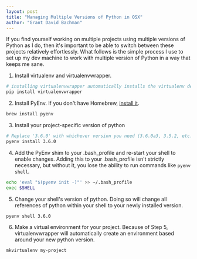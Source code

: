 ```yaml
---
layout: post
title: "Managing Multiple Versions of Python in OSX"
author: "Grant David Bachman"
---
```


If you find yourself working on multiple projects using multiple versions
of Python as I do, then it's important to be able to switch between
these projects relatively effortlessly. What follows is the simple process
I use to set up my dev machine to work with multiple version of Python
in a way that keeps me sane.

1. Install virtualenv and virtualenvwrapper.
```bash
# installing virtualenvwrapper automatically installs the virtualenv dependency
pip install virtualenvwrapper
```

2. Install PyEnv. If you don't have Homebrew, [install it](https://brew.sh/).
```bash
brew install pyenv
```

3. Install your project-specific version of python
```bash
# Replace '3.6.0' with whichever version you need (3.6.0a3, 3.5.2, etc.)
pyenv install 3.6.0
```

4. Add the PyEnv shim to your .bash_profile and
re-start your shell to enable changes. Adding this to your .bash_profile
isn't strictly necessary, but without it, you lose the ability to run commands
like `pyenv shell`.
```bash
echo 'eval "$(pyenv init -)"' >> ~/.bash_profile
exec $SHELL
```

5. Change your shell's version of python. Doing so will change all references
of python within your shell to your newly installed version.
```bash
pyenv shell 3.6.0
```

6. Make a virtual environment for your project. Because of Step 5,
virtualenvwrapper
will automatically create an environment based around your new python version.
```bash
mkvirtualenv my-project
```
